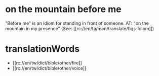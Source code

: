 # on the mountain before me

"Before me" is an idiom for standing in front of someone. AT: "on the mountain in my presence" (See: [[rc://en/ta/man/translate/figs-idiom]])

# translationWords

* [[rc://en/tw/dict/bible/other/fire]]
* [[rc://en/tw/dict/bible/other/voice]]